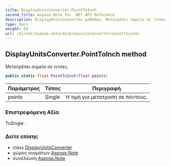 ```yaml
---
title: DisplayUnitsConverter.PointToInch
second_title: Aspose.Note for .NET API Reference
description: DisplayUnitsConverter μέθοδος. Μετατρέπει σημεία σε ίντσες.
type: docs
weight: 50
url: /el/net/aspose.note/displayunitsconverter/pointtoinch/
---
```

## DisplayUnitsConverter.PointToInch method

Μετατρέπει σημεία σε ίντσες.

```csharp
public static float PointToInch(float points)
```

| Παράμετρος | Τύπος | Περιγραφή |
| --- | --- | --- |
| points | Single | Η τιμή για μετατροπή σε πόντους. |

### Επιστρεφόμενη Αξία

ΤοSingle .

### Δείτε επίσης

* class [DisplayUnitsConverter](../)
* χώρος ονομάτων [Aspose.Note](../../displayunitsconverter/)
* συνέλευση [Aspose.Note](../../../)


